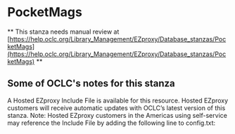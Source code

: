# PocketMags
** This stanza needs manual review at [https://help.oclc.org/Library_Management/EZproxy/Database_stanzas/PocketMags](https://help.oclc.org/Library_Management/EZproxy/Database_stanzas/PocketMags) **

## Some of OCLC's notes for this stanza

A Hosted EZproxy Include File is available for this resource. Hosted EZproxy customers will receive automatic updates with OCLC&rsquo;s latest version of this stanza. Note: Hosted EZproxy customers in the Americas using self-service may reference the Include File by adding the following line to config.txt:

&nbsp;

&nbsp;
